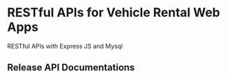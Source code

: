 # RESTful APIs for Vehicle Rental Web Apps
RESTful APIs with Express JS and Mysql
## Release API Documentations
